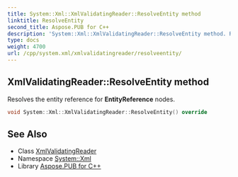 ```yaml
---
title: System::Xml::XmlValidatingReader::ResolveEntity method
linktitle: ResolveEntity
second_title: Aspose.PUB for C++
description: 'System::Xml::XmlValidatingReader::ResolveEntity method. Resolves the entity reference for EntityReference nodes in C++.'
type: docs
weight: 4700
url: /cpp/system.xml/xmlvalidatingreader/resolveentity/
---
```

## XmlValidatingReader::ResolveEntity method


Resolves the entity reference for **EntityReference** nodes.

```cpp
void System::Xml::XmlValidatingReader::ResolveEntity() override
```


## See Also

* Class [XmlValidatingReader](../)
* Namespace [System::Xml](../../)
* Library [Aspose.PUB for C++](../../../)
